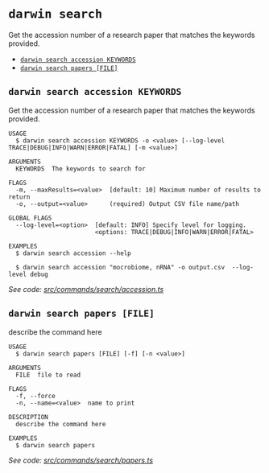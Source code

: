 `darwin search`
===============

Get the accession number of a research paper that matches the keywords provided.

* [`darwin search accession KEYWORDS`](#darwin-search-accession-keywords)
* [`darwin search papers [FILE]`](#darwin-search-papers-file)

## `darwin search accession KEYWORDS`

Get the accession number of a research paper that matches the keywords provided.

```
USAGE
  $ darwin search accession KEYWORDS -o <value> [--log-level TRACE|DEBUG|INFO|WARN|ERROR|FATAL] [-m <value>]

ARGUMENTS
  KEYWORDS  The keywords to search for

FLAGS
  -m, --maxResults=<value>  [default: 10] Maximum number of results to return
  -o, --output=<value>      (required) Output CSV file name/path

GLOBAL FLAGS
  --log-level=<option>  [default: INFO] Specify level for logging.
                        <options: TRACE|DEBUG|INFO|WARN|ERROR|FATAL>

EXAMPLES
  $ darwin search accession --help

  $ darwin search accession "mocrobiome, nRNA" -o output.csv  --log-level debug
```

_See code: [src/commands/search/accession.ts](https://github.com/rpidanny/darwin/blob/v0.0.0/src/commands/search/accession.ts)_

## `darwin search papers [FILE]`

describe the command here

```
USAGE
  $ darwin search papers [FILE] [-f] [-n <value>]

ARGUMENTS
  FILE  file to read

FLAGS
  -f, --force
  -n, --name=<value>  name to print

DESCRIPTION
  describe the command here

EXAMPLES
  $ darwin search papers
```

_See code: [src/commands/search/papers.ts](https://github.com/rpidanny/darwin/blob/v0.0.0/src/commands/search/papers.ts)_
